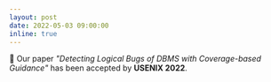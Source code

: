 ```yaml
---
layout: post
date: 2022-05-03 09:00:00
inline: true
---
```


:tada: Our paper <em>"Detecting Logical Bugs of DBMS with Coverage-based Guidance"</em> has been accepted by <b>USENIX 2022</b>.
